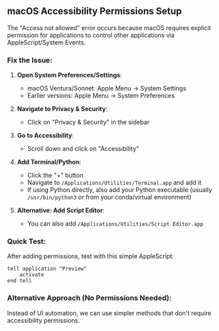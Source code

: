 ## macOS Accessibility Permissions Setup

The "Access not allowed" error occurs because macOS requires explicit permission for applications to control other applications via AppleScript/System Events.

### Fix the Issue:

1. **Open System Preferences/Settings**:
   - macOS Ventura/Sonnet: Apple Menu → System Settings
   - Earlier versions: Apple Menu → System Preferences

2. **Navigate to Privacy & Security**:
   - Click on "Privacy & Security" in the sidebar

3. **Go to Accessibility**:
   - Scroll down and click on "Accessibility"

4. **Add Terminal/Python**:
   - Click the "+" button
   - Navigate to `/Applications/Utilities/Terminal.app` and add it
   - If using Python directly, also add your Python executable (usually `/usr/bin/python3` or from your conda/virtual environment)

5. **Alternative: Add Script Editor**:
   - You can also add `/Applications/Utilities/Script Editor.app`

### Quick Test:

After adding permissions, test with this simple AppleScript:

```applescript
tell application "Preview"
    activate
end tell
```

### Alternative Approach (No Permissions Needed):

Instead of UI automation, we can use simpler methods that don't require accessibility permissions.
